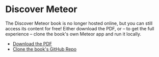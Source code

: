 # Discover Meteor

The Discover Meteor book is no longer hosted online, but you can still access its content for free! Either download the PDF, or – to get the full experience – clone the book's own Meteor app and run it locally. 

- [Download the PDF](Discover+Meteor+–+Building+Real-Time+JavaScript+Web+Apps+–+Sacha+Greif+&+Tom+Coleman)
- [Clone the book's GitHub Repo](https://github.com/DiscoverMeteor/DiscoverMeteorBook)